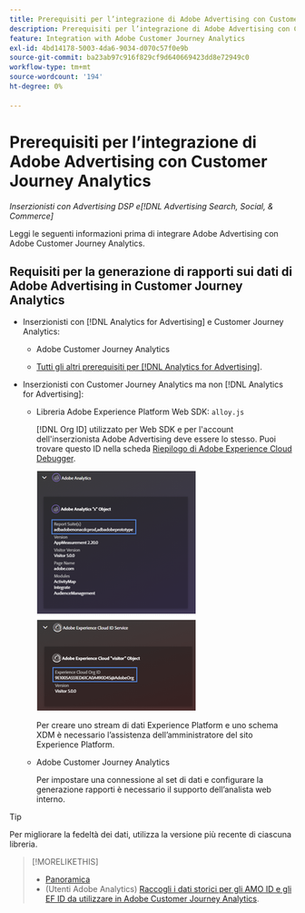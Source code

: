 ```yaml
---
title: Prerequisiti per l’integrazione di Adobe Advertising con Customer Journey Analytics
description: Prerequisiti per l’integrazione di Adobe Advertising con Customer Journey Analytics
feature: Integration with Adobe Customer Journey Analytics
exl-id: 4bd14178-5003-4da6-9034-d070c57f0e9b
source-git-commit: ba23ab97c916f829cf9d640669423dd8e72949c0
workflow-type: tm+mt
source-wordcount: '194'
ht-degree: 0%

---
```


# Prerequisiti per l’integrazione di Adobe Advertising con Customer Journey Analytics

*Inserzionisti con Advertising DSP e[!DNL Advertising Search, Social, & Commerce]*

Leggi le seguenti informazioni prima di integrare Adobe Advertising con Adobe Customer Journey Analytics.

## Requisiti per la generazione di rapporti sui dati di Adobe Advertising in Customer Journey Analytics

* Inserzionisti con [!DNL Analytics for Advertising] e Customer Journey Analytics:

   * Adobe Customer Journey Analytics<!-- any specific version? -->

   * [Tutti gli altri prerequisiti per [!DNL Analytics for Advertising]](/help/integrations/analytics/prerequisites.md).

* Inserzionisti con Customer Journey Analytics ma non [!DNL Analytics for Advertising]:

   * Libreria Adobe Experience Platform Web SDK: `alloy.js`

     [!DNL Org ID] utilizzato per Web SDK e per l&#39;account dell&#39;inserzionista Adobe Advertising deve essere lo stesso. Puoi trovare questo ID nella scheda [Riepilogo di Adobe Experience Cloud Debugger](https://experienceleague.adobe.com/docs/debugger/using-v2/summary.html).

     ![Schermata Riepilogo di Experience Cloud Debugger](/help/integrations/assets/a4adc-debugger-summary.png)

     Per creare uno stream di dati Experience Platform e uno schema XDM è necessario l’assistenza dell’amministratore del sito Experience Platform.

   * Adobe Customer Journey Analytics<!-- any specific version? -->

     Per impostare una connessione al set di dati e configurare la generazione rapporti è necessario il supporto dell’analista web interno.

>[!TIP]
>
>Per migliorare la fedeltà dei dati, utilizza la versione più recente di ciascuna libreria.

>[!MORELIKETHIS]
>
>* [Panoramica](overview.md)
>* (Utenti Adobe Analytics) [Raccogli i dati storici per gli AMO ID e gli EF ID da utilizzare in Adobe Customer Journey Analytics](/help/integrations/analytics/rvars-to-evars.md).
